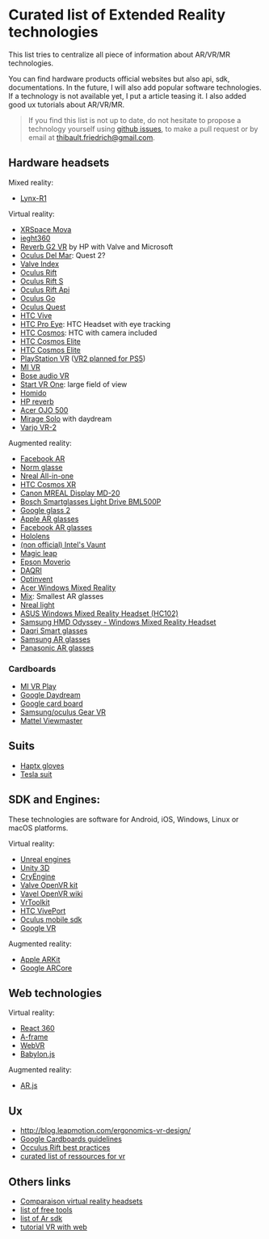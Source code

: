 # Curated list of Extended Reality technologies

This list tries to centralize all piece of information about AR/VR/MR technologies.

You can find hardware products official websites but also api, sdk, documentations.
In the future, I will also add popular software technologies. If a technology is not available yet,
I put a article teasing it. I also added good ux tutorials about AR/VR/MR.

> If you find this list is not up to date, do not hesitate to propose a technology yourself using [github issues](https://github.com/friedrith/ux-research/issues), to make a pull request or by email at thibault.friedrich@gmail.com.

## Hardware headsets

Mixed reality:

- [Lynx-R1](https://lynx-r.com/)

Virtual reality:

- [XRSpace Mova](https://www.xrspace.io/us/mova)
- [ieght360](https://www.eight360.com/)
- [Reverb G2 VR](https://www8.hp.com/us/en/vr/reverb-g2-vr-headset.html) by HP
  with Valve and Microsoft
- [Oculus Del Mar](https://uploadvr.com/oculus-del-mar-quest-2/): Quest 2?
- [Valve Index](https://store.steampowered.com/valveindex)
- [Oculus Rift](https://www.oculus.com/rift/)
- [Oculus Rift S](https://www.oculus.com/rift-s/)
- [Oculus Rift Api](https://developer.oculus.com/)
- [Oculus Go](https://www.oculus.com/go/)
- [Oculus Quest](https://www.oculus.com/quest/)
- [HTC Vive](https://www.vive.com/)
- [HTC Pro Eye](https://www.vive.com/fr/pro-eye/): HTC Headset with eye tracking
- [HTC Cosmos](https://www.vive.com/fr/cosmos/): HTC with camera included
- [HTC Cosmos
  Elite](https://www.vive.com/ca-fr/product/vive-cosmos-elite/features/)
- [HTC Cosmos
  Elite](https://www.vive.com/ca-fr/product/vive-cosmos-play/overview/)
- [PlayStation VR](https://www.playstation.com/fr-fr/explore/playstation-vr/)
  ([VR2 planned for PS5](https://www.bloomberg.com/news/articles/2020-02-14/sony-is-struggling-with-playstation-5-price-due-to-costly-parts))
- [MI VR](http://www.mi.com/en/mivr/)
- [Bose audio VR](https://www.bose.com/en_us/products/wearables/frames.html)
- [Start VR One](https://www.starvr.com/products/): large field of view
- [Homido](https://homido.com)
- [HP reverb](https://www8.hp.com/us/en/workstations/mixed-reality-headset/index.html?jumpid=in_r11260_us/en/psg/vr_ready_workstations/productmodule-mixed-reality-headset-learn-more)
- [Acer OJO 500](https://www.acer.com/ac/en/US/content/series/acerojo500)
- [Mirage Solo](https://www.lenovo.com/us/en/daydreamvr) with daydream
- [Varjo VR-2](https://varjo.com/products/vr-2/)

Augmented reality:

- [Facebook AR](https://www.facebook.com/TechAtFacebook/videos/2986830764764825/)
- [Norm glasse](https://www.normglasses.com/)
- [Nreal All-in-one](https://venturebeat.com/2020/03/10/nreal-unveils-all-in-one-light-enterprise-ar-headset-for-q4-2020/)
- [HTC Cosmos XR](https://www.vive.com/ca-fr/product/vive-cosmos-xr/)
- [Canon MREAL Display MD-20](https://www.roadtovr.com/canon-mreal-display-md-20-ar-mr/)
- [Bosch Smartglasses Light Drive
  BML500P](https://www.bosch-sensortec.com/products/optical-microsystems/smartglasses-light-drive/)
- [Google glass 2](https://www.google.com/glass/start/)
- [Apple AR glasses](https://www.macworld.co.uk/news/apple/apple-ar-glasses-3601447/)
- [Facebook AR glasses](https://www.theverge.com/2019/9/25/20883706/facebook-ar-glasses-prototypes-live-maps-announce-oc6)
- [Hololens](https://www.microsoft.com/hololens)
- [(non official) Intel's Vaunt](https://www.theverge.com/2018/2/5/16966530/intel-vaunt-smart-glasses-announced-ar-video)
- [Magic leap](https://www.magicleap.com/)
- [Epson Moverio](https://www.epson.fr/products/see-through-mobile-viewer/moverio-bt-300)
- [DAQRI](https://daqri.com/)
- [Optinvent](http://www.optinvent.com/)
- [Acer Windows Mixed Reality](https://www.acer.com/ac/en/US/content/series/wmr)
- [Mix](https://www.kickstarter.com/projects/805968217/mix-the-smallest-ar-glasses-with-immersive-96fov?ref=category&ref=discovery): Smallest AR glasses
- [Nreal light](https://www.nreal.ai/)
- [ASUS Windows Mixed Reality Headset (HC102)](https://www.asus.com/us/Headset/ASUS-Windows-Mixed-Reality-Headset-HC102)
- [Samsung HMD Odyssey - Windows Mixed Reality Headset](https://www.samsung.com/us/computing/hmd/windows-mixed-reality/xe800zaa-hc1us-xe800zaa-hc1us/)
- [Daqri Smart glasses](https://daqri.com/products/smart-glasses/)
- [Samsung AR glasses](https://techcrunch.com/2020/01/06/samsung-hints-at-ar-ambitions-shows-off-prototype-glasses/)
- [Panasonic AR glasses](https://vrscout.com/news/ces-2020-panasonic-hdr-vr-glasses/)

### Cardboards

- [MI VR Play](http://www.mi.com/en/mivr1c/)
- [Google Daydream](https://vr.google.com/daydream/)
- [Google card board](https://store.google.com/product/google_cardboard)
- [Samsung/oculus Gear VR](http://www.samsung.com/fr/gearvr/)
- [Mattel Viewmaster](http://www.view-master.com/en-us)

## Suits

- [Haptx gloves](https://haptx.com/)
- [Tesla suit](https://teslasuit.io/)

## SDK and Engines:

These technologies are software for Android, iOS, Windows, Linux or macOS platforms.

Virtual reality:

- [Unreal engines](https://www.unrealengine.com/en-US/what-is-unreal-engine-4)
- [Unity 3D](https://unity3d.com)
- [CryEngine](https://www.cryengine.com/user/registration)
- [Valve OpenVR kit](https://github.com/ValveSoftware/openvr)
- [Vavel OpenVR wiki](https://developer.valvesoftware.com/wiki/SteamVR)
- [VrToolkit](https://vrtoolkit.readme.io/)
- [HTC VivePort](https://developer.viveport.com/documents/sdk/en/download.html)
- [Oculus mobile sdk](https://developer.oculus.com/documentation/mobilesdk/latest/concepts/book-intro/)
- [Google VR](https://developers.google.com/vr/)

Augmented reality:

- [Apple ARKit](https://developer.apple.com/arkit/)
- [Google ARCore](https://developers.google.com/ar/discover/)

## Web technologies

Virtual reality:

- [React 360](https://facebook.github.io/react-360/)
- [A-frame](https://aframe.io/)
- [WebVR](https://webvr.info)
- [Babylon.js](https://www.babylonjs.com/)

Augmented reality:

- [AR.js](https://github.com/jeromeetienne/AR.js)

## Ux

- http://blog.leapmotion.com/ergonomics-vr-design/
- [Google Cardboards guidelines](https://designguidelines.withgoogle.com/cardboard/)
- [Occulus Rift best practices](https://developer.oculus.com/design/latest/concepts/book-bp/)
- [curated list of ressources for vr](https://www.uxofvr.com/)

## Others links

- [Comparaison virtual reality headsets](https://en.wikipedia.org/wiki/Comparison_of_virtual_reality_headsets)
- [list of free tools](https://makezine.com/2016/03/24/makers-introduction-vr-best-software-tools-free/)
- [list of Ar sdk](https://thinkmobiles.com/blog/best-ar-sdk-review/)
- [tutorial VR with web](https://medium.com/@uiuxlab/5-web-vr-frameworks-to-help-developers-build-interesting-design-b4a03197f1f5)
